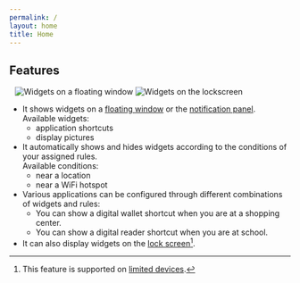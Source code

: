 ```yaml
---
permalink: /
layout: home
title: Home
---
```


## Features

<div id="image_list" style="margin: 10px;">
	<img src="{{ 'assets/images/screenshots/floating_expand.png' | relative_url }}" alt="Widgets on a floating window"/>
	<img src="{{ 'assets/images/screenshots/notification_lockscreen.png' | relative_url }}" alt="Widgets on the lockscreen"/>
</div>

* It shows widgets on a [floating window](screenshots#widgets-on-the-floating-window) or the [notification panel](screenshots#widgets-on-the-notification-pannel).<br/>
  Available widgets:
  - application shortcuts
  - display pictures
* It automatically shows and hides widgets according to the conditions of your assigned rules.<br/>
  Available conditions:
  - near a location
  - near a WiFi hotspot
* Various applications can be configured through different combinations of widgets and rules:
  - You can show a digital wallet shortcut when you are at a shopping center.
  - You can show a digital reader shortcut when you are at school.
* It can also display widgets on the [lock screen](screenshots#widgets-on-the-notification-pannel)[^lock].

[^lock]: This feature is supported on [limited devices](questions#widget-notification-lockScreen).